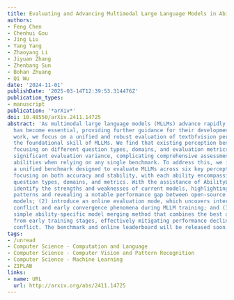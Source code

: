 ```yaml
---
title: Evaluating and Advancing Multimodal Large Language Models in Ability Lens
authors:
- Feng Chen
- Chenhui Gou
- Jing Liu
- Yang Yang
- Zhaoyang Li
- Jiyuan Zhang
- Zhenbang Sun
- Bohan Zhuang
- Qi Wu
date: '2024-11-01'
publishDate: '2025-03-14T12:39:53.314476Z'
publication_types:
- manuscript
publication: '*arXiv*'
doi: 10.48550/arXiv.2411.14725
abstract: 'As multimodal large language models (MLLMs) advance rapidly, rigorous evaluation
  has become essential, providing further guidance for their development. In this
  work, we focus on a unified and robust evaluation of textbfvision perception abilities,
  the foundational skill of MLLMs. We find that existing perception benchmarks, each
  focusing on different question types, domains, and evaluation metrics, introduce
  significant evaluation variance, complicating comprehensive assessments of perception
  abilities when relying on any single benchmark. To address this, we introduce textbfAbilityLens,
  a unified benchmark designed to evaluate MLLMs across six key perception abilities,
  focusing on both accuracy and stability, with each ability encompassing diverse
  question types, domains, and metrics. With the assistance of AbilityLens, we: (1)
  identify the strengths and weaknesses of current models, highlighting stability
  patterns and revealing a notable performance gap between open-source and closed-source
  models; (2) introduce an online evaluation mode, which uncovers interesting ability
  conflict and early convergence phenomena during MLLM training; and (3) design a
  simple ability-specific model merging method that combines the best ability checkpoint
  from early training stages, effectively mitigating performance decline due to ability
  conflict. The benchmark and online leaderboard will be released soon.'
tags:
- /unread
- Computer Science - Computation and Language
- Computer Science - Computer Vision and Pattern Recognition
- Computer Science - Machine Learning
- ZIPLAB
links:
- name: URL
  url: http://arxiv.org/abs/2411.14725
---
```


